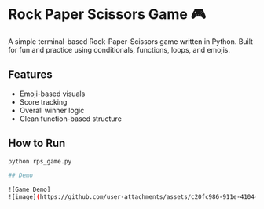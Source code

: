 # Rock Paper Scissors Game 🎮

A simple terminal-based Rock-Paper-Scissors game written in Python. Built for fun and practice using conditionals, functions, loops, and emojis.

## Features
- Emoji-based visuals
- Score tracking
- Overall winner logic
- Clean function-based structure

## How to Run
```bash
python rps_game.py

## Demo

![Game Demo]
![image](https://github.com/user-attachments/assets/c20fc986-911e-4104-9da9-35ce7284dd5f)

